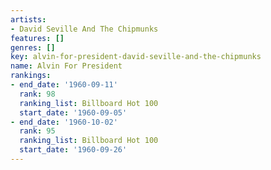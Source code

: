 ```yaml
---
artists:
- David Seville And The Chipmunks
features: []
genres: []
key: alvin-for-president-david-seville-and-the-chipmunks
name: Alvin For President
rankings:
- end_date: '1960-09-11'
  rank: 98
  ranking_list: Billboard Hot 100
  start_date: '1960-09-05'
- end_date: '1960-10-02'
  rank: 95
  ranking_list: Billboard Hot 100
  start_date: '1960-09-26'
---
```


